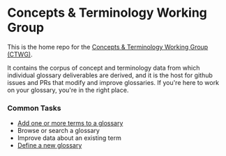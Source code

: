 # Concepts & Terminology Working Group

This is the home repo for the [Concepts &amp; Terminology Working Group (CTWG)](https://wiki.trustoverip.org/pages/viewpage.action?pageId=65700).

It contains the corpus of concept and terminology data from which individual glossary deliverables are derived, and it is the host for github issues and PRs that modify and improve glossaries. If you're here to work on your glossary, you're in the right place.

### Common Tasks

* [Add one or more terms to a glossary](docs/add-terms.md)
* Browse or search a glossary
* Improve data about an existing term
* [Define a new glossary](../issues/new?assignees=&labels=glossary&template=new-glossary.md&title=%5BGLOSSARY%5D+%3Cnew+glossary+name%3E)

### 
